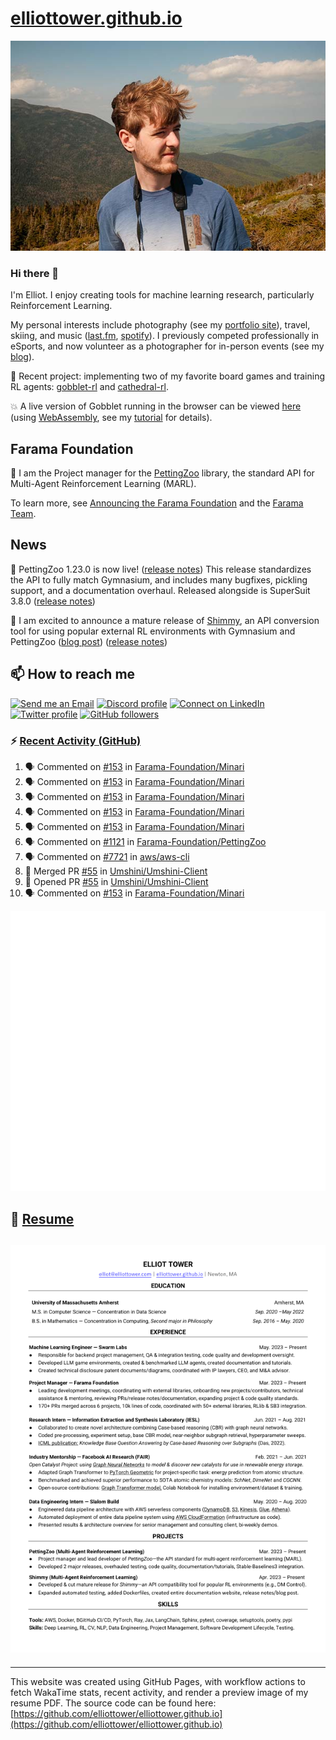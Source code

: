 # [elliottower.github.io](https://github.com/elliottower/elliottower.github.io)

[![A wild Elliot on Mt Washington](https://raw.githubusercontent.com/elliottower/elliottower.github.io/main/src/jpg/DSCF7539-600px.jpg?raw=true)](https://raw.githubusercontent.com/elliottower/elliottower.github.io/main/src/jpg/DSCF7539.jpg?raw=true)

### Hi there 👋

I'm Elliot. I enjoy creating tools for machine learning research, particularly Reinforcement Learning.

My personal interests include photography (see my [portfolio site](https://www.elliottower.com/)), travel, skiing, and music ([last.fm](https://www.last.fm/user/ajsdlfkwer), [spotify](https://open.spotify.com/user/12132818380)). I previously competed professionally in eSports, and now volunteer as a photographer for in-person events (see my [blog](https://www.elliottower.com/stories/?category=events)).

🤖 Recent project: implementing two of my favorite board games and training RL agents: [gobblet-rl](https://github.com/elliottower/gobblet-rl) and [cathedral-rl](https://github.com/elliottower/cathedral-rl). 

💥 A live version of Gobblet running in the browser can be viewed [here](https://elliottower.github.io/gobblet-rl/) (using [WebAssembly](https://webassembly.org/), see my [tutorial](https://github.com/elliottower/gobblet-rl/blob/main/tutorials/WebAssembly/web_assembly.md) for details).

## Farama Foundation

🚀 I am the Project manager for the [PettingZoo](https://github.com/Farama-Foundation/PettingZoo) library, the standard API for Multi-Agent Reinforcement Learning (MARL). 

To learn more, see [Announcing the Farama Foundation](https://farama.org/Announcing-The-Farama-Foundation) and the [Farama Team](https://farama.org/team).

## News

🎉 PettingZoo 1.23.0 is now live! ([release notes](https://github.com/Farama-Foundation/PettingZoo/releases/tag/1.23.0)) This release standardizes the API to fully match Gymnasium, and includes many bugfixes, pickling support, and a documentation overhaul. Released alongside is SuperSuit 3.8.0 ([release notes](https://github.com/Farama-Foundation/SuperSuit/releases/tag/3.8.0)) 

<!-- ![GitHub Release Date](https://img.shields.io/github/release-date/Farama-Foundation/PettingZoo) -->

🎉 I am excited to announce a mature release of [Shimmy](https://github.com/Farama-Foundation/Shimmy), an API conversion tool for using popular external RL environments with Gymnasium and PettingZoo ([blog post](https://farama.org/Announcing-Shimmy)) ([release notes](https://github.com/Farama-Foundation/Shimmy/releases/tag/v1.0.0)) 

## 📫 How to reach me

 [![Send me an Email](https://img.shields.io/badge/email-elliot%40elliottower.com-blue)](mailto:elliot@elliottower.com)
 [![Discord profile](https://img.shields.io/badge/Discord-7289DA?style=flat&logo=discord&logoColor=white)](https://discord.com/users/83091537923145728)
 [![Connect on LinkedIn](https://img.shields.io/badge/--linkedin?label=LinkedIn&logo=LinkedIn&style=social)](https://www.linkedin.com/in/elliot-tower)
 [![Twitter profile](https://img.shields.io/twitter/follow/elliottower?style=social)](https://twitter.com/ElliotTower/)
 [![GitHub followers](https://img.shields.io/github/followers/elliottower?style=social)](https://github.com/elliottower/)

### ⚡ [Recent Activity (GitHub)](https://github.com/elliottower)

<!--START_SECTION:activity-->
1. 🗣 Commented on [#153](https://github.com/Farama-Foundation/Minari/pull/153#issuecomment-1773277414) in [Farama-Foundation/Minari](https://github.com/Farama-Foundation/Minari)
2. 🗣 Commented on [#153](https://github.com/Farama-Foundation/Minari/pull/153#issuecomment-1773276652) in [Farama-Foundation/Minari](https://github.com/Farama-Foundation/Minari)
3. 🗣 Commented on [#153](https://github.com/Farama-Foundation/Minari/pull/153#issuecomment-1773263162) in [Farama-Foundation/Minari](https://github.com/Farama-Foundation/Minari)
4. 🗣 Commented on [#153](https://github.com/Farama-Foundation/Minari/pull/153#issuecomment-1772911029) in [Farama-Foundation/Minari](https://github.com/Farama-Foundation/Minari)
5. 🗣 Commented on [#153](https://github.com/Farama-Foundation/Minari/pull/153#issuecomment-1772907029) in [Farama-Foundation/Minari](https://github.com/Farama-Foundation/Minari)
6. 🗣 Commented on [#1121](https://github.com/Farama-Foundation/PettingZoo/pull/1121#issuecomment-1772897921) in [Farama-Foundation/PettingZoo](https://github.com/Farama-Foundation/PettingZoo)
7. 🗣 Commented on [#7721](https://github.com/aws/aws-cli/issues/7721#issuecomment-1771294746) in [aws/aws-cli](https://github.com/aws/aws-cli)
8. 🎉 Merged PR [#55](https://github.com/Umshini/Umshini-Client/pull/55) in [Umshini/Umshini-Client](https://github.com/Umshini/Umshini-Client)
9. 💪 Opened PR [#55](https://github.com/Umshini/Umshini-Client/pull/55) in [Umshini/Umshini-Client](https://github.com/Umshini/Umshini-Client)
10. 🗣 Commented on [#153](https://github.com/Farama-Foundation/Minari/pull/153#issuecomment-1771001500) in [Farama-Foundation/Minari](https://github.com/Farama-Foundation/Minari)
<!--END_SECTION:activity-->


<picture>
  <a href="https://metrics.lecoq.io/insights?user=elliottower">
   <img src="/github-metrics.svg" alt="Metrics">
  </a>
</picture>

## 📄 [Resume](https://elliottower.github.io/src/pdf/resume.pdf)

<!-- PDF-TO-MARKDOWN:START -->
![Page 1](src/png/page1.png "Page 1")
---
<!-- PDF-TO-MARKDOWN:END -->

----

This website was created using GitHub Pages, with workflow actions to fetch WakaTime stats, recent activity, and render a preview image of my resume PDF. The source code can be found here: [https://github.com/elliottower/elliottower.github.io](https://github.com/elliottower/elliottower.github.io)
